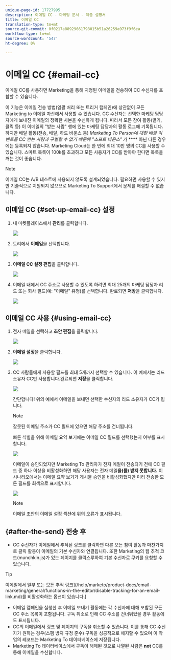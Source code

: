 ```yaml
---
unique-page-id: 17727995
description: 이메일 CC - 마케팅 문서 - 제품 설명서
title: 이메일 CC
translation-type: tm+mt
source-git-commit: 0f0217a88929661798015b51a26259a973f9f6ea
workflow-type: tm+mt
source-wordcount: '547'
ht-degree: 0%

---
```



# 이메일 CC {#email-cc}

이메일 CC를 사용하면 Marketing을 통해 지정된 이메일을 전송하여 CC 수신자를 포함할 수 있습니다.

이 기능은 이메일 전송 방법(일괄 처리 또는 트리거 캠페인)에 상관없이 모든 Marketing to 이메일 자산에서 사용할 수 있습니다. CC 수신자는 선택한 마케팅 담당자에게 보내진 이메일의 정확한 사본을 수신하게 됩니다. 따라서 모든 참여 활동(열기, 클릭 등) 이 이메일의 &quot;받는 사람&quot; 행에 있는 마케팅 담당자의 활동 로그에 기록됩니다. 하지만 배달 활동(전송, 배달, 하드 바운스 등) _Marketing To Person에 대한 배달 이벤트를 CC 받는 사람과 구별할 수 없기 때문에 &quot;소프트 바운스&quot;_ 가  **** 아닌 다른 경우에는 등록되지 않습니다. Marketing Cloud는 한 번에 최대 10만 명의 CC를 사용할 수 있습니다. 스마트 목록이 100k를 초과하고 모든 사용자가 CC를 받아야 한다면 목록을 깨는 것이 좋습니다.

>[!NOTE]
>
>이메일 CC는 A/B 테스트에 사용되지 않도록 설계되었습니다. 필요하면 사용할 수 있지만 기술적으로 지원되지 않으므로 Marketing To Support에서 문제를 해결할 수 없습니다.

## 이메일 CC {#set-up-email-cc} 설정

1. 내 마켓플레이스에서 **관리**&#x200B;를 클릭합니다.

   ![](assets/one.png)

1. 트리에서 **이메일**&#x200B;을 선택합니다.

   ![](assets/two.png)

1. **이메일 CC 설정 편집**&#x200B;을 클릭합니다.

   ![](assets/three.png)

1. 이메일 내에서 CC 주소로 사용할 수 있도록 하려면 최대 25개의 마케팅 담당자 리드 또는 회사 필드(예: &quot;이메일&quot; 유형)를 선택합니다. 완료되면 **저장**&#x200B;을 클릭합니다.

   ![](assets/four.png)

## 이메일 CC 사용 {#using-email-cc}

1. 전자 메일을 선택하고 **초안 편집**&#x200B;을 클릭합니다.

   ![](assets/five.png)

1. **이메일 설정**&#x200B;을 클릭합니다.

   ![](assets/six.png)

1. CC 사람들에게 사용할 필드를 최대 5개까지 선택할 수 있습니다. 이 예에서는 리드 소유자 CC만 사용합니다.완료되면 **저장**&#x200B;을 클릭합니다.

   ![](assets/seven.png)

   간단합니다! 위의 예에서 이메일을 보내면 선택한 수신자의 리드 소유자가 CC가 됩니다.

   >[!NOTE]
   >
   >잘못된 이메일 주소가 CC 필드에 있으면 해당 주소를 건너뜁니다.

   빠른 식별을 위해 이메일 요약 보기에는 이메일 CC 필드를 선택했는지 여부를 표시합니다.

   ![](assets/eight.png)

   이메일이 승인되었지만 Marketing To 관리자가 전자 메일이 전송되기 전에 CC 필드 중 하나 이상을 비활성화하면 해당 사용자는 전자 메일&#x200B;**을(를) 받지 못합니다.** 이 시나리오에서는 이메일 요약 보기가 게시물 승인을 비활성화했지만 미리 전송한 모든 필드를 회색으로 표시합니다.

   ![](assets/removal.png)

   >[!NOTE]
   >
   >이메일 초안의 이메일 설정 섹션에 위의 오류가 표시됩니다.

## {#after-the-send} 전송 후

* CC 수신자가 이메일에서 추적된 링크를 클릭하면 다른 모든 참여 활동과 마찬가지로 클릭 활동이 이메일의 기본 수신자와 연결됩니다. 또한 Marketing의 웹 추적 코드(munchkin.js)가 있는 페이지를 클릭스루하여 기본 수신자로 쿠키를 요청할 수 있습니다.

>[!TIP]
>
>이메일에서 일부 또는 모든 추적 링크](/help/marketo/product-docs/email-marketing/general/functions-in-the-editor/disable-tracking-for-an-email-link.md)를 비활성화하는 옵션이 있습니다.[

* 이메일 캠페인을 실행한 후 이메일 보내기 활동에는 각 수신자에 대해 포함된 모든 CC 주소 목록이 포함됩니다. 구독 취소로 인해 CC 주소를 건너뛰었을 경우 활동에도 표시됩니다.
* CC의 이메일에서 링크 및 페이지의 구독을 취소할 수 있습니다. 이를 통해 CC 수신자가 원하는 경우(스팸 방지 규정 준수) 구독을 성공적으로 해지할 수 있으며 이 작업의 레코드는 Marketing To 데이터베이스에 저장됩니다.
* Marketing To 데이터베이스에서 구독이 해제된 것으로 나열된 사람은 **not** CC를 통해 이메일을 수신합니다.
